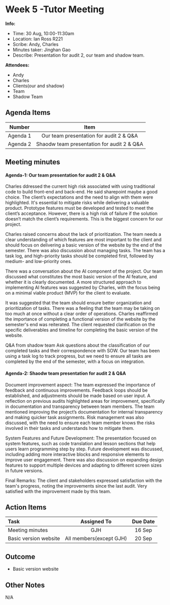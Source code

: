 # Week 5 -Tutor Meeting 
**Info:**
- Time: 30 Aug, 10:00-11:30am
- Location: Ian Ross R221
- Scribe: Andy, Charles 
- Minutes taker: Jinghan Gao
- Describe: Presentation for audit 2, our team and shadow team.

**Attendees:**
- Andy
- Charles
- Clients(our and shadow)
- Team
- Shadow Team

## Agenda Items
| Number     | Item                                                               |
|:----------:|:------------------------------------------------------------------:|
| Agenda 1   | Our team presentation for audit 2 &  Q&A |
| Agenda 2   | Shaodw team presentation for audit 2 & Q&A     |


## Meeting minutes
#### Agenda-1: Our team presentation for audit 2 &  Q&A
Charles ddressed the current high risk associated with using traditional code to build front-end and back-end. He said sharepoint maybe a good choice. 
The client’s expectations and the need to align with them were highlighted. It's essential to mitigate risks while delivering a valuable product.
Prototype features must be developed and tested to meet the client’s acceptance. However, there is a high risk of failure if the solution doesn’t match the client’s requirements.
This is the biggest concern for our project.

Charles raised concerns about the lack of prioritization. The team needs a clear understanding of which features are most important to the client and should focus on delivering a basic version of the website by the end of the semester. There was also discussion about managing tasks. The team has a task log, and high-priority tasks should be completed first, followed by medium- and low-priority ones.

There was a conversation about the AI component of the project. Our team discussed what constitutes the most basic version of the AI feature, and whether it is clearly documented.
A more structured approach to implementing AI features was suggested by Charles, with the focus being on a minimal viable product (MVP) for the client to evaluate.

It was suggested that the team should ensure better organization and prioritization of tasks. There was a feeling that the team may be taking on too much at once without a clear order of operations. Charles reaffirmed the importance of completing a functional version of the website by the semester's end was reiterated. The client requested clarification on the specific deliverables and timeline for completing the basic version of the website.

Q&A from shadow team
Ask questions about the classification of our completed tasks and their correspondence with SOW.
Our team has been using a task log to track progress, but we need to ensure all tasks are completed by the end of the semester, with a focus on integration.

#### Agenda-2: Shaodw team presentation for audit 2 & Q&A
Document improvement aspect:
The team expressed the importance of feedback and continuous improvements. Feedback loops should be established, and adjustments should be made based on user input.
A reflection on previous audits highlighted areas for improvement, specifically in documentation and transparency between team members.
The team mentioned improving the project’s documentation for internal transparency and making quicker task assignments.
Risk management was also discussed, with the need to ensure each team member knows the risks involved in their tasks and understands how to mitigate them.

System Features and Future Development:
The presentation focused on system features, such as code translation and lesson sections that help users learn programming step by step.
Future development was discussed, including adding more interactive blocks and responsive elements to improve user engagement.
There was also discussion on expanding design features to support multiple devices and adapting to different screen sizes in future versions.

Final Remarks:
The client and stakeholders expressed satisfaction with the team's progress, noting the improvements since the last audit. Very satisfied with the improvement made by this team.



## Action Items
| Task                            | Assigned To        |  Due Date  |
|:--------------------------------|:------------------:|:----------:|
| Meeting minutes                 |  GJH               |   16 Sep   |
| Basic version website           |  All members(except GJH)      |   20 Sep  |

    
## Outcome
- Basic version website

## Other Notes
N/A